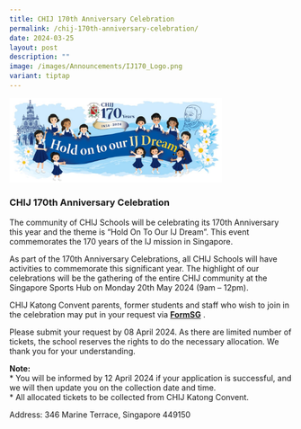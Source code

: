 ```yaml
---
title: CHIJ 170th Anniversary Celebration
permalink: /chij-170th-anniversary-celebration/
date: 2024-03-25
layout: post
description: ""
image: /images/Announcements/IJ170_Logo.png
variant: tiptap
---
```

<div class="isomer-image-wrapper">
<img style="width: 75%;" height="auto" width="100%" alt="" src="/images/Announcements/IJ170.jpg">
</div>
<h3>CHIJ 170th Anniversary Celebration</h3>
<p>The community of CHIJ Schools will be celebrating its 170th Anniversary
this year and the theme is “Hold On To Our IJ Dream”. This event commemorates
the 170 years of the IJ mission in Singapore.</p>
<p>As part of the 170th Anniversary Celebrations, all CHIJ Schools will have
activities to commemorate this significant year. The highlight of our celebrations
will be the gathering of the entire CHIJ community at the Singapore Sports
Hub on Monday 20th May 2024 (9am – 12pm).</p>
<p>CHIJ Katong Convent parents, former students and staff who wish to join
in the celebration may put in your request via <strong><a href="https://go.gov.sg/170anniversary" rel="noopener noreferrer nofollow" target="_blank">FormSG</a></strong> .</p>
<p>Please submit your request by 08 April 2024. As there are limited number
of tickets, the school reserves the rights to do the necessary allocation.
We thank you for your understanding.</p>
<p><strong>Note:</strong>
<br>* You will be informed by 12 April 2024 if your application is successful,
and we will then update you on the collection date and time.
<br>* All allocated tickets to be collected from CHIJ Katong Convent.</p>
<p>Address: 346 Marine Terrace, Singapore 449150</p>
<p></p>